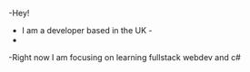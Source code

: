 -Hey!
- I am a developer based in the UK -
- 
-Right now I am focusing on learning fullstack webdev and c#
